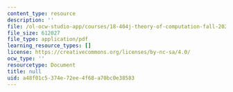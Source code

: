 ```yaml
---
content_type: resource
description: ''
file: /ol-ocw-studio-app/courses/18-404j-theory-of-computation-fall-2020/a48f01c5374e72ee4f68a70bc0e38583_MIT18_404f20_lec10.pdf
file_size: 612027
file_type: application/pdf
learning_resource_types: []
license: https://creativecommons.org/licenses/by-nc-sa/4.0/
ocw_type: ''
resourcetype: Document
title: null
uid: a48f01c5-374e-72ee-4f68-a70bc0e38583
---
```

